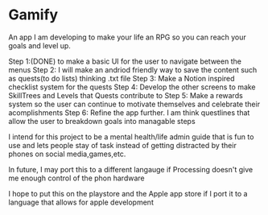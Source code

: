 # Gamify
An app I am developing to make your life an RPG so you can reach your goals and level up.

Step 1:(DONE) to make a basic UI for the user to navigate between the menus
Step 2: I will make an andriod friendly way to save the content such as quests(to do lists) thinking .txt file
Step 3: Make a Notion inspired checklist system for the quests
Step 4: Develop the other screens to make SkillTrees and Levels that Quests contribute to
Step 5: Make a rewards system so the user can continue to motivate themselves and celebrate their acomplishments
Step 6: Refine the app further. I am think questlines that allow the user to breakdown goals into managable steps

I intend for this project to be a mental health/life admin guide that is fun to use and lets people stay of task instead of getting distracted by their phones on social media,games,etc.

In future, I may port this to a different langauge if Processing doesn't give me enough control of the phon hardware

I hope to put this on the playstore and the Apple app store if I port it to a language that allows for apple development
